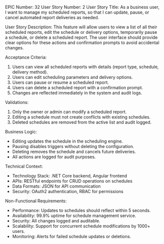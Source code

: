 EPIC Number: 32
User Story Number: 2
User Story Title: As a business user, I want to manage my scheduled reports, so that I can update, pause, or cancel automated report deliveries as needed.

User Story Description: This feature will allow users to view a list of all their scheduled reports, edit the schedule or delivery options, temporarily pause a schedule, or delete a scheduled report. The user interface should provide clear options for these actions and confirmation prompts to avoid accidental changes.

Acceptance Criteria:
1. Users can view all scheduled reports with details (report type, schedule, delivery method).
2. Users can edit scheduling parameters and delivery options.
3. Users can pause or resume a scheduled report.
4. Users can delete a scheduled report with a confirmation prompt.
5. Changes are reflected immediately in the system and audit logs.

Validations:
1. Only the owner or admin can modify a scheduled report.
2. Editing a schedule must not create conflicts with existing schedules.
3. Deleted schedules are removed from the active list and audit logged.

Business Logic:
- Editing updates the schedule in the scheduling engine.
- Pausing disables triggers without deleting the configuration.
- Deleting removes the schedule and cancels future deliveries.
- All actions are logged for audit purposes.

Technical Context:
- Technology Stack: .NET Core backend, Angular frontend
- APIs: RESTful endpoints for CRUD operations on schedules
- Data Formats: JSON for API communication
- Security: OAuth2 authentication, RBAC for permissions

Non-Functional Requirements:
- Performance: Updates to schedules should reflect within 5 seconds.
- Availability: 99.9% uptime for schedule management service.
- Security: All changes logged and auditable.
- Scalability: Support for concurrent schedule modifications by 1000+ users.
- Monitoring: Alerts for failed schedule updates or deletions.

